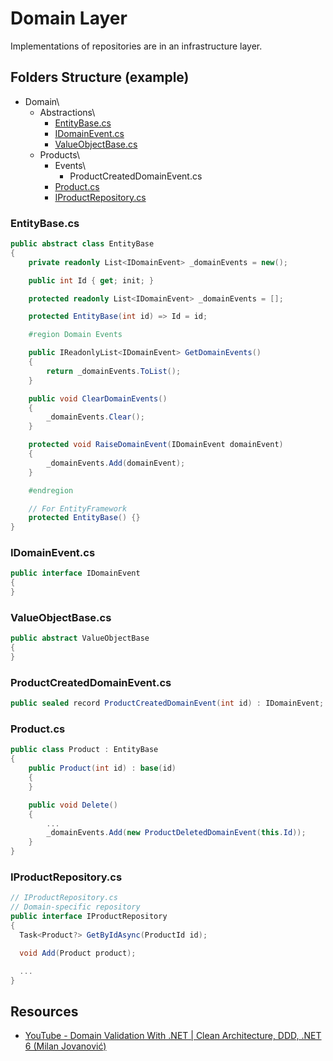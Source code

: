# Domain Layer
Implementations of repositories are in an infrastructure layer.
## Folders Structure (example)
* Domain\
  * Abstractions\
    * [EntityBase.cs](#entitybasecs)
    * [IDomainEvent.cs](#idomaineventcs)
    * [ValueObjectBase.cs](#valueobjectBasecs)
  * Products\
    * Events\
      * ProductCreatedDomainEvent.cs
    * [Product.cs](#productcs)
    * [IProductRepository.cs](#iproductrepositorycs)

### EntityBase.cs
```csharp
public abstract class EntityBase
{
    private readonly List<IDomainEvent> _domainEvents = new();    

    public int Id { get; init; }

    protected readonly List<IDomainEvent> _domainEvents = [];

    protected EntityBase(int id) => Id = id;

    #region Domain Events

    public IReadonlyList<IDomainEvent> GetDomainEvents()
    {
        return _domainEvents.ToList();
    }

    public void ClearDomainEvents()
    {
        _domainEvents.Clear();
    }

    protected void RaiseDomainEvent(IDomainEvent domainEvent)
    {
        _domainEvents.Add(domainEvent);
    }

    #endregion

    // For EntityFramework
    protected EntityBase() {}
}
```

### IDomainEvent.cs
```csharp
public interface IDomainEvent
{
}
```

### ValueObjectBase.cs
```csharp
public abstract ValueObjectBase
{
}
```

### ProductCreatedDomainEvent.cs
```csharp
public sealed record ProductCreatedDomainEvent(int id) : IDomainEvent;
```

### Product.cs
```csharp
public class Product : EntityBase
{
    public Product(int id) : base(id)
    {
    }

    public void Delete()
    {
        ...
        _domainEvents.Add(new ProductDeletedDomainEvent(this.Id));
    }
}
```

### IProductRepository.cs
```csharp
// IProductRepository.cs
// Domain-specific repository
public interface IProductRepository
{
  Task<Product?> GetByIdAsync(ProductId id);

  void Add(Product product);

  ...
}
```

## Resources
* [YouTube - Domain Validation With .NET | Clean Architecture, DDD, .NET 6 (Milan Jovanović)](https://www.youtube.com/watch?v=KgfzM0QWHrQ)
